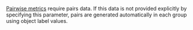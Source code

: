
[Pairwise metrics](../../../concepts/loss-functions-ranking.md) require pairs data. If this data is not provided explicitly by specifying this parameter, pairs are generated automatically in each group using object label values.
